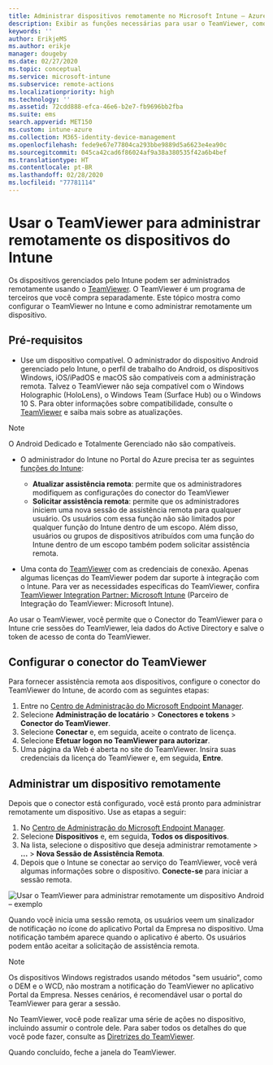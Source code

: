 ```yaml
---
title: Administrar dispositivos remotamente no Microsoft Intune – Azure | Microsoft Docs
description: Exibir as funções necessárias para usar o TeamViewer, como instalar o conector do TeamViewer e diretrizes passo a passo para administrar dispositivos remotamente usando o Microsoft Intune no Portal do Azure
keywords: ''
author: ErikjeMS
ms.author: erikje
manager: dougeby
ms.date: 02/27/2020
ms.topic: conceptual
ms.service: microsoft-intune
ms.subservice: remote-actions
ms.localizationpriority: high
ms.technology: ''
ms.assetid: 72cdd888-efca-46e6-b2e7-fb9696bb2fba
ms.suite: ems
search.appverid: MET150
ms.custom: intune-azure
ms.collection: M365-identity-device-management
ms.openlocfilehash: fede9e67e77804ca293bbe9889d5a6623e4ea90c
ms.sourcegitcommit: 045ca42cad6f86024af9a38a380535f42a6b4bef
ms.translationtype: HT
ms.contentlocale: pt-BR
ms.lasthandoff: 02/28/2020
ms.locfileid: "77781114"
---
```

# <a name="use-teamviewer-to-remotely-administer-intune-devices"></a>Usar o TeamViewer para administrar remotamente os dispositivos do Intune

Os dispositivos gerenciados pelo Intune podem ser administrados remotamente usando o [TeamViewer](https://www.teamviewer.com). O TeamViewer é um programa de terceiros que você compra separadamente. Este tópico mostra como configurar o TeamViewer no Intune e como administrar remotamente um dispositivo. 

## <a name="prerequisites"></a>Pré-requisitos

- Use um dispositivo compatível. O administrador do dispositivo Android gerenciado pelo Intune, o perfil de trabalho do Android, os dispositivos Windows, iOS/iPadOS e macOS são compatíveis com a administração remota. Talvez o TeamViewer não seja compatível com o Windows Holographic (HoloLens), o Windows Team (Surface Hub) ou o Windows 10 S. Para obter informações sobre compatibilidade, consulte o [TeamViewer](https://www.teamviewer.com) e saiba mais sobre as atualizações.

> [!NOTE]
> O Android Dedicado e Totalmente Gerenciado não são compatíveis.

- O administrador do Intune no Portal do Azure precisa ter as seguintes [funções do Intune](../fundamentals/role-based-access-control.md):  

  - **Atualizar assistência remota**: permite que os administradores modifiquem as configurações do conector do TeamViewer
  - **Solicitar assistência remota**: permite que os administradores iniciem uma nova sessão de assistência remota para qualquer usuário. Os usuários com essa função não são limitados por qualquer função do Intune dentro de um escopo. Além disso, usuários ou grupos de dispositivos atribuídos com uma função do Intune dentro de um escopo também podem solicitar assistência remota. 

- Uma conta do [TeamViewer](https://www.teamviewer.com) com as credenciais de conexão. Apenas algumas licenças do TeamViewer podem dar suporte à integração com o Intune. Para ver as necessidades específicas do TeamViewer, confira [TeamViewer Integration Partner: Microsoft Intune](https://www.teamviewer.com/integrations/microsoft-intune/) (Parceiro de Integração do TeamViewer: Microsoft Intune).

Ao usar o TeamViewer, você permite que o Conector do TeamViewer para o Intune crie sessões do TeamViewer, leia dados do Active Directory e salve o token de acesso de conta do TeamViewer.

## <a name="configure-the-teamviewer-connector"></a>Configurar o conector do TeamViewer

Para fornecer assistência remota aos dispositivos, configure o conector do TeamViewer do Intune, de acordo com as seguintes etapas:

1. Entre no [Centro de Administração do Microsoft Endpoint Manager](https://go.microsoft.com/fwlink/?linkid=2109431).
2. Selecione **Administração de locatário** > **Conectores e tokens** > **Conector do TeamViewer**.
3. Selecione **Conectar** e, em seguida, aceite o contrato de licença.
4. Selecione **Efetuar logon no TeamViewer para autorizar**.
5. Uma página da Web é aberta no site do TeamViewer. Insira suas credenciais da licença do TeamViewer e, em seguida, **Entre**.

## <a name="remotely-administer-a-device"></a>Administrar um dispositivo remotamente

Depois que o conector está configurado, você está pronto para administrar remotamente um dispositivo. Use as etapas a seguir: 

1. No [Centro de Administração do Microsoft Endpoint Manager](https://go.microsoft.com/fwlink/?linkid=2109431).
2. Selecione **Dispositivos** e, em seguida, **Todos os dispositivos**.
3. Na lista, selecione o dispositivo que deseja administrar remotamente > **...**  > **Nova Sessão de Assistência Remota**.
4. Depois que o Intune se conectar ao serviço do TeamViewer, você verá algumas informações sobre o dispositivo. **Conecte-se** para iniciar a sessão remota.

![Usar o TeamViewer para administrar remotamente um dispositivo Android – exemplo](./media/teamviewer-support/android-teamviewer.png)

Quando você inicia uma sessão remota, os usuários veem um sinalizador de notificação no ícone do aplicativo Portal da Empresa no dispositivo. Uma notificação também aparece quando o aplicativo é aberto. Os usuários podem então aceitar a solicitação de assistência remota.

> [!NOTE]
> Os dispositivos Windows registrados usando métodos "sem usuário", como o DEM e o WCD, não mostram a notificação do TeamViewer no aplicativo Portal da Empresa. Nesses cenários, é recomendável usar o portal do TeamViewer para gerar a sessão.

No TeamViewer, você pode realizar uma série de ações no dispositivo, incluindo assumir o controle dele. Para saber todos os detalhes do que você pode fazer, consulte as [Diretrizes do TeamViewer](https://www.teamviewer.com/support/documents/).

Quando concluído, feche a janela do TeamViewer.
